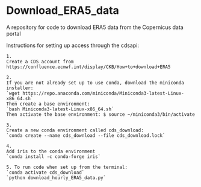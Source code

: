 # Download_ERA5_data
A repository for code to download ERA5 data from the Copernicus data portal

Instructions for setting up access through the cdsapi:

    1.
    Create a CDS account from https://confluence.ecmwf.int/display/CKB/How+to+download+ERA5

    2. 
    If you are not already set up to use conda, download the miniconda installer: 
    `wget https://repo.anaconda.com/miniconda/Miniconda3-latest-Linux-x86_64.sh`
    Then create a base environment: 
    `bash Miniconda3-latest-Linux-x86_64.sh`
    Then activate the base environment: $ source ~/miniconda3/bin/activate

    3.
    Create a new conda environment called cds_download:
    `conda create --name cds_download --file cds_download.lock`

    4.
    Add iris to the conda environment
    `conda install -c conda-forge iris`

    5. To run code when set up from the terminal:
    `conda activate cds_download`
    `python download_hourly_ERA5_data.py`
